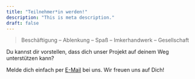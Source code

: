 ```yaml
---
title: "Teilnehmer*in werden!"
description: "This is meta description."
draft: false
---
```

> Beschäftigung – Ablenkung – Spaß – Imkerhandwerk – Gesellschaft

Du kannst dir vorstellen, dass dich unser Projekt auf deinem Weg unterstützen kann?

Melde dich einfach per  [E-Mail](mailto:bee4people@kit.enactus.de) bei uns. Wir freuen uns auf Dich!